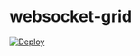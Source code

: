 # websocket-grid
 
[![Deploy](https://www.herokucdn.com/deploy/button.svg)](https://heroku.com/deploy)

